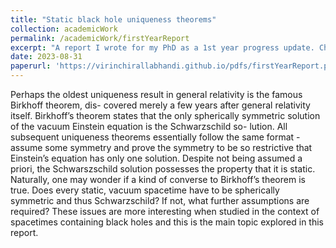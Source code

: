 ```yaml
---
title: "Static black hole uniqueness theorems"
collection: academicWork
permalink: /academicWork/firstYearReport
excerpt: "A report I wrote for my PhD as a 1st year progress update. Chapter 5 contains original, unpublished work, while the preceding chapters review famous results in the history of static black hole uniqueness theorems."
date: 2023-08-31
paperurl: 'https://virinchirallabhandi.github.io/pdfs/firstYearReport.pdf'
---
```

Perhaps the oldest uniqueness result in general relativity is the famous Birkhoff theorem, dis- covered merely a few years after general relativity itself. Birkhoff’s theorem states that the only spherically symmetric solution of the vacuum Einstein equation is the Schwarzschild so- lution. All subsequent uniqueness theorems essentially follow the same format - assume some symmetry and prove the symmetry to be so restrictive that Einstein’s equation has only one solution.
Despite not being assumed a priori, the Schwarszschild solution possesses the property that it is static. Naturally, one may wonder if a kind of converse to Birkhoff’s theorem is true. Does every static, vacuum spacetime have to be spherically symmetric and thus Schwarzschild? If not, what further assumptions are required? These issues are more interesting when studied in the context of spacetimes containing black holes and this is the main topic explored in this report.
